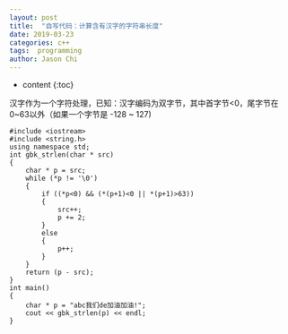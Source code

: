 ```yaml
---
layout: post
title:  "自写代码：计算含有汉字的字符串长度"
date: 2019-03-23
categories: c++
tags:  programming
author: Jason Chi
---
```

* content
{:toc}




汉字作为一个字符处理，已知：汉字编码为双字节，其中首字节<0，尾字节在0~63以外（如果一个字节是 -128 ~ 127)

```
#include <iostream>
#include <string.h>
using namespace std;
int gbk_strlen(char * src)
{
    char * p = src;
    while (*p != '\0')
    {
        if ((*p<0) && (*(p+1)<0 || *(p+1)>63))
        {
            src++;
            p += 2;
        }
        else
        {
            p++;
        }
    }
    return (p - src);
}
int main()
{
    char * p = "abc我们de加油加油!";
    cout << gbk_strlen(p) << endl;
}
```
